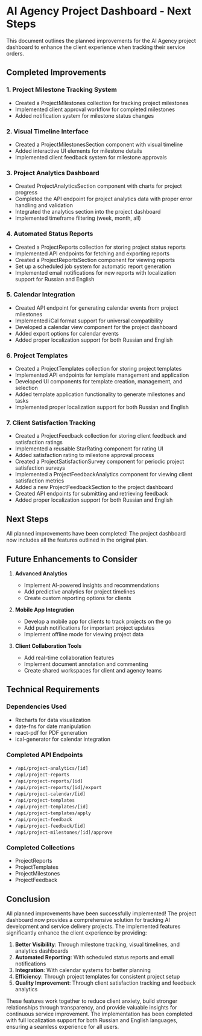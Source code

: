 # AI Agency Project Dashboard - Next Steps

This document outlines the planned improvements for the AI Agency project dashboard to enhance the client experience when tracking their service orders.

## Completed Improvements

### 1. Project Milestone Tracking System
- Created a ProjectMilestones collection for tracking project milestones
- Implemented client approval workflow for completed milestones
- Added notification system for milestone status changes

### 2. Visual Timeline Interface
- Created a ProjectMilestonesSection component with visual timeline
- Added interactive UI elements for milestone details
- Implemented client feedback system for milestone approvals

### 3. Project Analytics Dashboard
- Created ProjectAnalyticsSection component with charts for project progress
- Completed the API endpoint for project analytics data with proper error handling and validation
- Integrated the analytics section into the project dashboard
- Implemented timeframe filtering (week, month, all)

### 4. Automated Status Reports
- Created a ProjectReports collection for storing project status reports
- Implemented API endpoints for fetching and exporting reports
- Created a ProjectReportsSection component for viewing reports
- Set up a scheduled job system for automatic report generation
- Implemented email notifications for new reports with localization support for Russian and English

### 5. Calendar Integration
- Created API endpoint for generating calendar events from project milestones
- Implemented iCal format support for universal compatibility
- Developed a calendar view component for the project dashboard
- Added export options for calendar events
- Added proper localization support for both Russian and English

### 6. Project Templates
- Created a ProjectTemplates collection for storing project templates
- Implemented API endpoints for template management and application
- Developed UI components for template creation, management, and selection
- Added template application functionality to generate milestones and tasks
- Implemented proper localization support for both Russian and English

### 7. Client Satisfaction Tracking
- Created a ProjectFeedback collection for storing client feedback and satisfaction ratings
- Implemented a reusable StarRating component for rating UI
- Added satisfaction rating to milestone approval process
- Created a ProjectSatisfactionSurvey component for periodic project satisfaction surveys
- Implemented a ProjectFeedbackAnalytics component for viewing client satisfaction metrics
- Added a new ProjectFeedbackSection to the project dashboard
- Created API endpoints for submitting and retrieving feedback
- Added proper localization support for both Russian and English

## Next Steps

All planned improvements have been completed! The project dashboard now includes all the features outlined in the original plan.

## Future Enhancements to Consider

1. **Advanced Analytics**
   - Implement AI-powered insights and recommendations
   - Add predictive analytics for project timelines
   - Create custom reporting options for clients

2. **Mobile App Integration**
   - Develop a mobile app for clients to track projects on the go
   - Add push notifications for important project updates
   - Implement offline mode for viewing project data

3. **Client Collaboration Tools**
   - Add real-time collaboration features
   - Implement document annotation and commenting
   - Create shared workspaces for client and agency teams

## Technical Requirements

### Dependencies Used
- Recharts for data visualization
- date-fns for date manipulation
- react-pdf for PDF generation
- ical-generator for calendar integration

### Completed API Endpoints
- `/api/project-analytics/[id]`
- `/api/project-reports`
- `/api/project-reports/[id]`
- `/api/project-reports/[id]/export`
- `/api/project-calendar/[id]`
- `/api/project-templates`
- `/api/project-templates/[id]`
- `/api/project-templates/apply`
- `/api/project-feedback`
- `/api/project-feedback/[id]`
- `/api/project-milestones/[id]/approve`

### Completed Collections
- ProjectReports
- ProjectTemplates
- ProjectMilestones
- ProjectFeedback

## Conclusion

All planned improvements have been successfully implemented! The project dashboard now provides a comprehensive solution for tracking AI development and service delivery projects. The implemented features significantly enhance the client experience by providing:

1. **Better Visibility**: Through milestone tracking, visual timelines, and analytics dashboards
2. **Automated Reporting**: With scheduled status reports and email notifications
3. **Integration**: With calendar systems for better planning
4. **Efficiency**: Through project templates for consistent project setup
5. **Quality Improvement**: Through client satisfaction tracking and feedback analytics

These features work together to reduce client anxiety, build stronger relationships through transparency, and provide valuable insights for continuous service improvement. The implementation has been completed with full localization support for both Russian and English languages, ensuring a seamless experience for all users.
